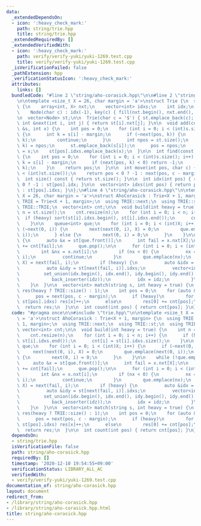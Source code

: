 ```yaml
---
data:
  _extendedDependsOn:
  - icon: ':heavy_check_mark:'
    path: string/trie.hpp
    title: string/trie.hpp
  _extendedRequiredBy: []
  _extendedVerifiedWith:
  - icon: ':heavy_check_mark:'
    path: verify/verify-yuki/yuki-1269.test.cpp
    title: verify/verify-yuki/yuki-1269.test.cpp
  _isVerificationFailed: false
  _pathExtension: hpp
  _verificationStatusIcon: ':heavy_check_mark:'
  attributes:
    links: []
  bundledCode: "#line 2 \"string/aho-corasick.hpp\"\n\n#line 2 \"string/trie.hpp\"\
    \n\ntemplate <size_t X = 26, char margin = 'a'>\nstruct Trie {\n  struct Node\
    \ {\n    array<int, X> nxt;\n    vector<int> idxs;\n    int idx;\n    char key;\n\
    \    Node(char c) : idx(-1), key(c) { fill(nxt.begin(), nxt.end(), -1); }\n  };\n\
    \n  vector<Node> st;\n\n  Trie(char c = '$') { st.emplace_back(c); }\n\n  inline\
    \ int &next(int i, int j) { return st[i].nxt[j]; }\n\n  void add(const string\
    \ &s, int x) {\n    int pos = 0;\n    for (int i = 0; i < (int)s.size(); i++)\
    \ {\n      int k = s[i] - margin;\n      if (~next(pos, k)) {\n        pos = next(pos,\
    \ k);\n        continue;\n      }\n      int npos = st.size();\n      next(pos,\
    \ k) = npos;\n      st.emplace_back(s[i]);\n      pos = npos;\n    }\n    st[pos].idx\
    \ = x;\n    st[pos].idxs.emplace_back(x);\n  }\n\n  int find(const string &s)\
    \ {\n    int pos = 0;\n    for (int i = 0; i < (int)s.size(); i++) {\n      int\
    \ k = s[i] - margin;\n      if (next(pos, k) < 0) return -1;\n      pos = next(pos,\
    \ k);\n    }\n    return pos;\n  }\n\n  int move(int pos, char c) {\n    assert(pos\
    \ < (int)st.size());\n    return pos < 0 ? -1 : next(pos, c - margin);\n  }\n\n\
    \  int size() const { return st.size(); }\n\n  int idx(int pos) { return pos <\
    \ 0 ? -1 : st[pos].idx; }\n\n  vector<int> idxs(int pos) { return pos < 0 ? vector<int>()\
    \ : st[pos].idxs; }\n};\n#line 4 \"string/aho-corasick.hpp\"\n\ntemplate <size_t\
    \ X = 26, char margin = 'a'>\nstruct AhoCorasick : Trie<X + 1, margin> {\n  using\
    \ TRIE = Trie<X + 1, margin>;\n  using TRIE::next;\n  using TRIE::st;\n  using\
    \ TRIE::TRIE;\n  vector<int> cnt;\n\n  void build(int heavy = true) {\n    int\
    \ n = st.size();\n    cnt.resize(n);\n    for (int i = 0; i < n; i++) {\n    \
    \  if (heavy) sort(st[i].idxs.begin(), st[i].idxs.end());\n      cnt[i] = st[i].idxs.size();\n\
    \    }\n\n    queue<int> que;\n    for (int i = 0; i < (int)X; i++) {\n      if\
    \ (~next(0, i)) {\n        next(next(0, i), X) = 0;\n        que.emplace(next(0,\
    \ i));\n      } else {\n        next(0, i) = 0;\n      }\n    }\n\n    while (!que.empty())\
    \ {\n      auto &x = st[que.front()];\n      int fail = x.nxt[X];\n\n      cnt[que.front()]\
    \ += cnt[fail];\n      que.pop();\n\n      for (int i = 0; i < (int)X; i++) {\n\
    \        int &nx = x.nxt[i];\n        if (nx < 0) {\n          nx = next(fail,\
    \ i);\n          continue;\n        }\n        que.emplace(nx);\n        next(nx,\
    \ X) = next(fail, i);\n        if (heavy) {\n          auto &idx = st[nx].idxs;\n\
    \          auto &idy = st[next(fail, i)].idxs;\n          vector<int> idz;\n \
    \         set_union(idx.begin(), idx.end(), idy.begin(), idy.end(),\n        \
    \            back_inserter(idz));\n          idx = idz;\n        }\n      }\n\
    \    }\n  }\n\n  vector<int> match(string s, int heavy = true) {\n    vector<int>\
    \ res(heavy ? TRIE::size() : 1);\n    int pos = 0;\n    for (auto &c : s) {\n\
    \      pos = next(pos, c - margin);\n      if (heavy)\n        for (auto &x :\
    \ st[pos].idxs) res[x]++;\n      else\n        res[0] += cnt[pos];\n    }\n  \
    \  return res;\n  }\n\n  int count(int pos) { return cnt[pos]; }\n};\n"
  code: "#pragma once\n\n#include \"trie.hpp\"\n\ntemplate <size_t X = 26, char margin\
    \ = 'a'>\nstruct AhoCorasick : Trie<X + 1, margin> {\n  using TRIE = Trie<X +\
    \ 1, margin>;\n  using TRIE::next;\n  using TRIE::st;\n  using TRIE::TRIE;\n \
    \ vector<int> cnt;\n\n  void build(int heavy = true) {\n    int n = st.size();\n\
    \    cnt.resize(n);\n    for (int i = 0; i < n; i++) {\n      if (heavy) sort(st[i].idxs.begin(),\
    \ st[i].idxs.end());\n      cnt[i] = st[i].idxs.size();\n    }\n\n    queue<int>\
    \ que;\n    for (int i = 0; i < (int)X; i++) {\n      if (~next(0, i)) {\n   \
    \     next(next(0, i), X) = 0;\n        que.emplace(next(0, i));\n      } else\
    \ {\n        next(0, i) = 0;\n      }\n    }\n\n    while (!que.empty()) {\n \
    \     auto &x = st[que.front()];\n      int fail = x.nxt[X];\n\n      cnt[que.front()]\
    \ += cnt[fail];\n      que.pop();\n\n      for (int i = 0; i < (int)X; i++) {\n\
    \        int &nx = x.nxt[i];\n        if (nx < 0) {\n          nx = next(fail,\
    \ i);\n          continue;\n        }\n        que.emplace(nx);\n        next(nx,\
    \ X) = next(fail, i);\n        if (heavy) {\n          auto &idx = st[nx].idxs;\n\
    \          auto &idy = st[next(fail, i)].idxs;\n          vector<int> idz;\n \
    \         set_union(idx.begin(), idx.end(), idy.begin(), idy.end(),\n        \
    \            back_inserter(idz));\n          idx = idz;\n        }\n      }\n\
    \    }\n  }\n\n  vector<int> match(string s, int heavy = true) {\n    vector<int>\
    \ res(heavy ? TRIE::size() : 1);\n    int pos = 0;\n    for (auto &c : s) {\n\
    \      pos = next(pos, c - margin);\n      if (heavy)\n        for (auto &x :\
    \ st[pos].idxs) res[x]++;\n      else\n        res[0] += cnt[pos];\n    }\n  \
    \  return res;\n  }\n\n  int count(int pos) { return cnt[pos]; }\n};\n"
  dependsOn:
  - string/trie.hpp
  isVerificationFile: false
  path: string/aho-corasick.hpp
  requiredBy: []
  timestamp: '2020-12-10 19:54:55+09:00'
  verificationStatus: LIBRARY_ALL_AC
  verifiedWith:
  - verify/verify-yuki/yuki-1269.test.cpp
documentation_of: string/aho-corasick.hpp
layout: document
redirect_from:
- /library/string/aho-corasick.hpp
- /library/string/aho-corasick.hpp.html
title: string/aho-corasick.hpp
---
```

